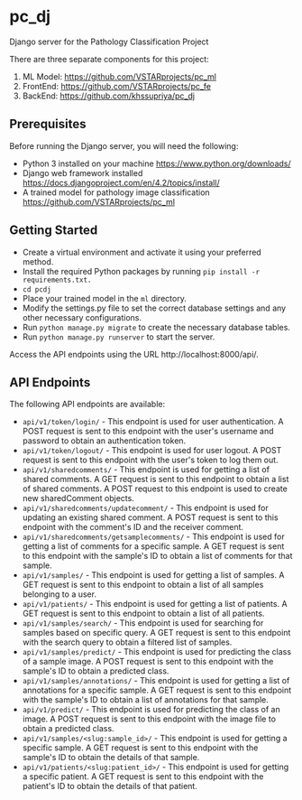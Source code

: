 # pc_dj
Django server for the Pathology Classification Project

There are three separate components for this project:
1. ML Model: https://github.com/VSTARprojects/pc_ml
2. FrontEnd: https://github.com/VSTARprojects/pc_fe
3. BackEnd: https://github.com/khssupriya/pc_dj

## Prerequisites
Before running the Django server, you will need the following:

- Python 3 installed on your machine https://www.python.org/downloads/
- Django web framework installed https://docs.djangoproject.com/en/4.2/topics/install/
- A trained model for pathology image classification https://github.com/VSTARprojects/pc_ml

## Getting Started
- Create a virtual environment and activate it using your preferred method.
- Install the required Python packages by running `pip install -r requirements.txt.` 
- `cd pcdj`
- Place your trained model in the `ml` directory.
- Modify the settings.py file to set the correct database settings and any other necessary configurations.
- Run `python manage.py migrate` to create the necessary database tables.
- Run `python manage.py runserver` to start the server.

Access the API endpoints using the URL http://localhost:8000/api/.

## API Endpoints
The following API endpoints are available:

- `api/v1/token/login/` - This endpoint is used for user authentication. A POST request is sent to this endpoint with the user's username and password to obtain an authentication token.
- `api/v1/token/logout/` - This endpoint is used for user logout. A POST request is sent to this endpoint with the user's token to log them out.
- `api/v1/sharedcomments/` - This endpoint is used for getting a list of shared comments. A GET request is sent to this endpoint to obtain a list of shared comments. A POST request to this endpoint is used to create new sharedComment objects.
- `api/v1/sharedcomments/updatecomment/` - This endpoint is used for updating an existing shared comment. A POST request is sent to this endpoint with the comment's ID and the receiver comment.
- `api/v1/sharedcomments/getsamplecomments/` - This endpoint is used for getting a list of comments for a specific sample. A GET request is sent to this endpoint with the sample's ID to obtain a list of comments for that sample.
- `api/v1/samples/` - This endpoint is used for getting a list of samples. A GET request is sent to this endpoint to obtain a list of all samples belonging to a user.
- `api/v1/patients/` - This endpoint is used for getting a list of patients. A GET request is sent to this endpoint to obtain a list of all patients.
- `api/v1/samples/search/` - This endpoint is used for searching for samples based on specific query. A GET request is sent to this endpoint with the search query to obtain a filtered list of samples.
- `api/v1/samples/predict/` - This endpoint is used for predicting the class of a sample image. A POST request is sent to this endpoint with the sample's ID to obtain a predicted class.
- `api/v1/samples/annotations/` - This endpoint is used for getting a list of annotations for a specific sample. A GET request is sent to this endpoint with the sample's ID to obtain a list of annotations for that sample.
- `api/v1/predict/` - This endpoint is used for predicting the class of an image. A POST request is sent to this endpoint with the image file to obtain a predicted class.
- `api/v1/samples/<slug:sample_id>/` - This endpoint is used for getting a specific sample. A GET request is sent to this endpoint with the sample's ID to obtain the details of that sample.
- `api/v1/patients/<slug:patient_id>/` - This endpoint is used for getting a specific patient. A GET request is sent to this endpoint with the patient's ID to obtain the details of that patient.



